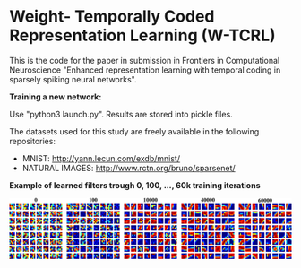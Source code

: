 # Weight- Temporally Coded Representation Learning (W-TCRL)

This is the code for the paper in submission in Frontiers in Computational Neuroscience "Enhanced representation learning with temporal coding in sparsely spiking neural networks".

**Training a new network:**

Use "python3 launch.py". 
Results are stored into pickle files.

The datasets used for this study are freely available in the following repositories: 

* MNIST: http://yann.lecun.com/exdb/mnist/
* NATURAL IMAGES: http://www.rctn.org/bruno/sparsenet/


**Example of learned filters trough 0, 100, ..., 60k training iterations**

![Receptive fields](/images/mnist_cv.png)

